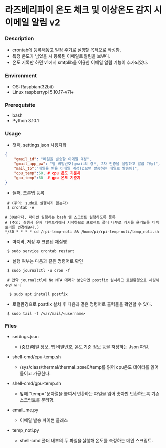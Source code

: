 # 라즈베리파이 온도 체크 및 이상온도 감지 시 이메일 알림 v2

### Description
* crontab에 등록해놓고 일정 주기로 실행할 목적으로 작성함.
* 특정 온도가 넘었을 시 등록된 이메일로 알림을 보낸다.
* 온도 기록만 하던 v1에서 smtplib을 이용한 이메일 알림 기능이 추가되었다.

### Environment
* OS: Raspbian(32bit)
* Linux raspberrypi 5.10.17-v7l+

### Prerequisite
* bash
* Python 3.10.1


### Usage

* 첫째, settings.json 사용자화
```json
{
    "gmail_id": "메일을 발송할 이메일 계정",
    "gmail_app_pw": "앱 비밀번호(gmail의 경우, 2차 인증을 설정하고 발급 가능)",
    "mail_to":"메일을 받을 이메일 계정(없으면 발송하는 메일로 발송됨)",
    "cpu_temp":60, # cpu 온도 기준치
    "gpu_temp":60  # gpu 온도 기준치
}
```

* 둘째, 크론탭 등록 
```
 # (주의: sudo로 실행하지 않는다)
 $ crontab -e
```
```
# 30분마다, 파이썬 실행하는 bash 쉘 스크립트 실행하도록 등록 
# (주의: 실행시 유저 디렉토리에서 시작하므로 프로젝트 폴더 내부로 커서를 옮기도록 디렉토리를 변경해준다.)
*/30 * * * * cd /rpi-temp-noti && /home/pi/rpi-temp-noti/temp_noti.sh
```

* 마지막, 저장 후 크론탭 재실행
```
 $ sudo service crontab restart
```

* 실행 여부는 다음과 같은 명령어로 확인
```
 $ sudo journalctl -u cron -f
 
 # 만약 journalctl에 No MTA 에러가 보인다면 postfix 설치하고 로컬환경으로 세팅해주면 된다
 
  $ sudo apt install postfix
```

* 로컬환경으로 postfix 설치 후 다음과 같은 명령어로 출력물을 확인할 수 있다. 
```
 $ sudo tail -f /var/mail/<username>
```


### Files
* settings.json
    * (중요)메일 정보, 앱 비밀번호, 온도 기준 정보 등을 저장하는 Json 파일.
    
* shell-cmd/cpu-temp.sh
    * /sys/class/thermal/thermal_zone0/temp를 읽어 cpu온도 데이터를 읽어들이고 가공한다.
    
* shell-cmd/gpu-temp.sh
    * 앞에 "temp="문자열을 붙여서 반환하는 파일을 읽어 숫자만 반환하도록 기존 스크립트를 분리함.
    
* email_me.py
    * 이메일 발송 파이썬 클래스
    
* temp_noti.py
    * shell-cmd 폴더 내부의 두 파일을 실행해 온도를 측정하는 메인 스크립트.


